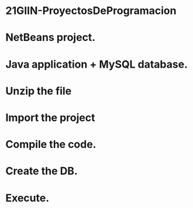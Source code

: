 # 21GIIN-ProyectosDeProgramacion
# NetBeans project.
# Java application + MySQL database.
# Unzip the file
# Import the project
# Compile the code.
# Create the DB.
# Execute.
